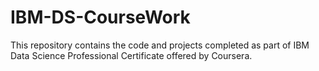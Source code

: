 # IBM-DS-CourseWork
This repository contains the code and projects completed as part of IBM Data Science Professional Certificate offered by Coursera.
